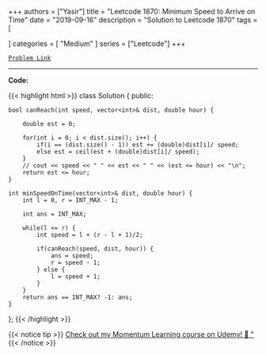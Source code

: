 
+++
authors = ["Yasir"]
title = "Leetcode 1870: Minimum Speed to Arrive on Time"
date = "2019-09-16"
description = "Solution to Leetcode 1870"
tags = [
    
]
categories = [
    "Medium"
]
series = ["Leetcode"]
+++



[`Problem Link`](https://leetcode.com/problems/minimum-speed-to-arrive-on-time/description/)

---

**Code:**

{{< highlight html >}}
class Solution {
public:
    
    bool canReach(int speed, vector<int>& dist, double hour) {
        
        double est = 0;
        
        for(int i = 0; i < dist.size(); i++) {
            if(i == (dist.size() - 1)) est += (double)dist[i]/ speed; 
            else est = ceil(est + (double)dist[i]/ speed);
        }
        // cout << speed << " " << est << " " << (est <= hour) << "\n";
        return est <= hour;
    }
    
    int minSpeedOnTime(vector<int>& dist, double hour) {
        int l = 0, r = INT_MAX - 1;
        
        int ans = INT_MAX;
        
        while(l <= r) {
            int speed = l + (r - l + 1)/2;
            
            if(canReach(speed, dist, hour)) {
                ans = speed;
                r = speed - 1;
            } else {
                l = speed + 1;
            }
        }
        return ans == INT_MAX? -1: ans;
    }
};
{{< /highlight >}}


{{< notice tip >}}
[Check out my Momentum Learning course on Udemy! 🚀 "](https://www.udemy.com/course/blind-75-the-data-structures-and-algorithms-essentials/)
{{< /notice >}}

